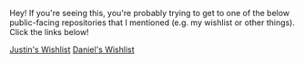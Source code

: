 Hey! If you're seeing this, you're probably trying to get to one of the below public-facing repositories that I mentioned (e.g. my wishlist or other things). Click the links below!

[Justin's Wishlist](Wishlist.md)
[Daniel's Wishlist](DanielWishlist.md)
